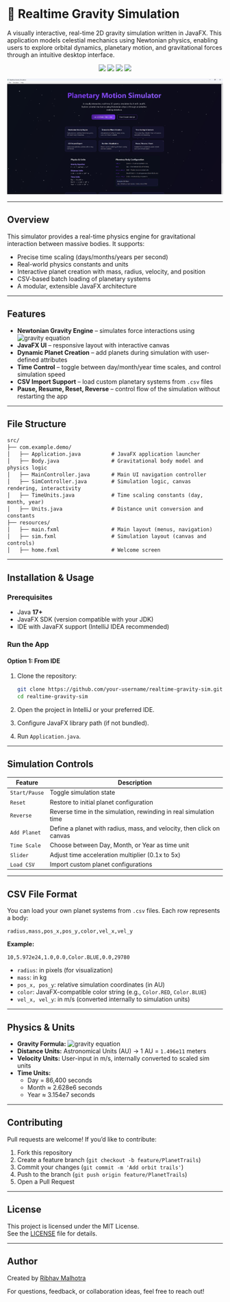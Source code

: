 # 🌌 Realtime Gravity Simulation

A visually interactive, real-time 2D gravity simulation written in JavaFX. This application models celestial mechanics using Newtonian physics, enabling users to explore orbital dynamics, planetary motion, and gravitational forces through an intuitive desktop interface.

<p align="center">
  <img src="https://img.shields.io/badge/Java-17+-brightgreen" />
  <img src="https://img.shields.io/badge/JavaFX-Supported-blue" />
  <img src="https://img.shields.io/badge/Platform-Desktop-lightgrey" />
  <img src="https://img.shields.io/badge/License-MIT-yellow" />
</p>

![WelcomePageScreenshot](/screenshots/welcome_page.png?raw=true "WelcomePageScreenshot")

---

## Overview

This simulator provides a real-time physics engine for gravitational interaction between massive bodies. It supports:
- Precise time scaling (days/months/years per second)
- Real-world physics constants and units
- Interactive planet creation with mass, radius, velocity, and position
- CSV-based batch loading of planetary systems
- A modular, extensible JavaFX architecture

---

## Features

- **Newtonian Gravity Engine** – simulates force interactions using ![gravity equation](https://latex.codecogs.com/png.image?\dpi{120}F=G\frac{m_1m_2}{r^2})
- **JavaFX UI** – responsive layout with interactive canvas
- **Dynamic Planet Creation** – add planets during simulation with user-defined attributes
- **Time Control** – toggle between day/month/year time scales, and control simulation speed
- **CSV Import Support** – load custom planetary systems from `.csv` files
- **Pause, Resume, Reset, Reverse** – control flow of the simulation without restarting the app

---

## File Structure

```
src/
├── com.example.demo/
│   ├── Application.java          # JavaFX application launcher
│   ├── Body.java                 # Gravitational body model and physics logic
│   ├── MainController.java       # Main UI navigation controller
│   ├── SimController.java        # Simulation logic, canvas rendering, interactivity
│   ├── TimeUnits.java            # Time scaling constants (day, month, year)
│   ├── Units.java                # Distance unit conversion and constants
├── resources/
│   ├── main.fxml                 # Main layout (menus, navigation)
│   ├── sim.fxml                  # Simulation layout (canvas and controls)
│   ├── home.fxml                 # Welcome screen
```

---

## Installation & Usage

### Prerequisites

- Java **17+**
- JavaFX SDK (version compatible with your JDK)
- IDE with JavaFX support (IntelliJ IDEA recommended)

### Run the App

#### Option 1: From IDE

1. Clone the repository:
   ```bash
   git clone https://github.com/your-username/realtime-gravity-sim.git
   cd realtime-gravity-sim
   ```

2. Open the project in IntelliJ or your preferred IDE.
3. Configure JavaFX library path (if not bundled).
4. Run `Application.java`.

---

## Simulation Controls

| Feature         | Description |
|----------------|-------------|
| `Start/Pause`  | Toggle simulation state |
| `Reset`        | Restore to initial planet configuration |
| `Reverse`      | Reverse time in the simulation, rewinding in real simulation time |
| `Add Planet`   | Define a planet with radius, mass, and velocity, then click on canvas |
| `Time Scale`   | Choose between Day, Month, or Year as time unit |
| `Slider`       | Adjust time acceleration multiplier (0.1x to 5x) |
| `Load CSV`     | Import custom planet configurations |

---

## CSV File Format

You can load your own planet systems from `.csv` files. Each row represents a body:

```
radius,mass,pos_x,pos_y,color,vel_x,vel_y
```

**Example:**
```
10,5.972e24,1.0,0.0,Color.BLUE,0.0,29780
```

- `radius`: in pixels (for visualization)
- `mass`: in kg
- `pos_x, pos_y`: relative simulation coordinates (in AU)
- `color`: JavaFX-compatible color string (e.g., `Color.RED`, `Color.BLUE`)
- `vel_x, vel_y`: in m/s (converted internally to simulation units)

---

## Physics & Units

- **Gravity Formula:** ![gravity equation](https://latex.codecogs.com/png.image?\dpi{120}F=G\frac{m_1m_2}{r^2})
- **Distance Units:** Astronomical Units (AU) → 1 AU = `1.496e11` meters
- **Velocity Units:** User-input in m/s, internally converted to scaled sim units
- **Time Units:**
  - Day = 86,400 seconds
  - Month ≈ 2.628e6 seconds
  - Year ≈ 3.154e7 seconds

---

## Contributing

Pull requests are welcome! If you’d like to contribute:
1. Fork this repository
2. Create a feature branch (`git checkout -b feature/PlanetTrails`)
3. Commit your changes (`git commit -m 'Add orbit trails'`)
4. Push to the branch (`git push origin feature/PlanetTrails`)
5. Open a Pull Request

---

## License

This project is licensed under the MIT License.  
See the [LICENSE](LICENSE) file for details.

---

## Author

Created by [Ribhav Malhotra](https://github.com/your-username)

For questions, feedback, or collaboration ideas, feel free to reach out!
